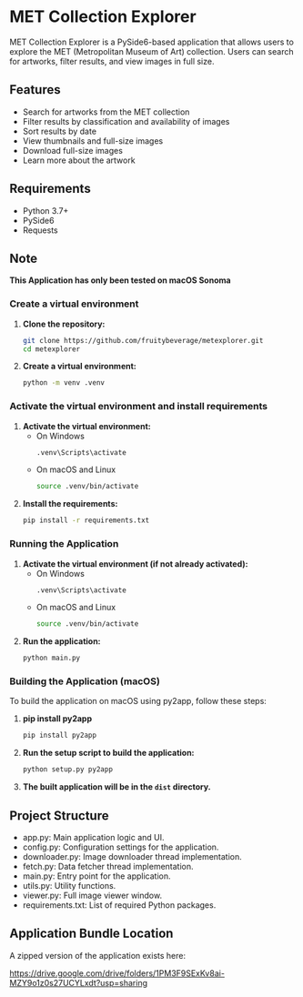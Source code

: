 # MET Collection Explorer

MET Collection Explorer is a PySide6-based application that allows users to explore the MET (Metropolitan Museum of Art) collection. Users can search for artworks, filter results, and view images in full size.

## Features

- Search for artworks from the MET collection
- Filter results by classification and availability of images
- Sort results by date
- View thumbnails and full-size images
- Download full-size images
- Learn more about the artwork

## Requirements

- Python 3.7+
- PySide6
- Requests

## Note
**This Application has only been tested on macOS Sonoma**

### Create a virtual environment

1. **Clone the repository:**

   ```sh
   git clone https://github.com/fruitybeverage/metexplorer.git
   cd metexplorer
   ```
2. **Create a virtual environment:**
   ```sh
   python -m venv .venv
   ```
### Activate the virtual environment and install requirements

1. **Activate the virtual environment:**
   - On Windows
       ```sh
       .venv\Scripts\activate
       ```
   - On macOS and Linux
       ```sh
       source .venv/bin/activate
       ```
2. **Install the requirements:**
    ```sh
    pip install -r requirements.txt
    ```
   
### Running the Application
1. **Activate the virtual environment (if not already activated):**
   - On Windows
       ```sh
       .venv\Scripts\activate
       ```
   - On macOS and Linux
       ```sh
       source .venv/bin/activate
       ```
2. **Run the application:**
    ```sh
    python main.py
    ```
### Building the Application (macOS)
To build the application on macOS using py2app, follow these steps:
1. **pip install py2app**
    ```sh
    pip install py2app
    ```
2. **Run the setup script to build the application:**
    ```sh
   python setup.py py2app
   ```
3. **The built application will be in the `dist` directory.**



## Project Structure
- app.py: Main application logic and UI.
- config.py: Configuration settings for the application.
- downloader.py: Image downloader thread implementation.
- fetch.py: Data fetcher thread implementation.
- main.py: Entry point for the application.
- utils.py: Utility functions.
- viewer.py: Full image viewer window.
- requirements.txt: List of required Python packages.

## Application Bundle Location
A zipped version of the application exists here:
    
https://drive.google.com/drive/folders/1PM3F9SExKv8ai-MZY9o1z0s27UCYLxdt?usp=sharing
